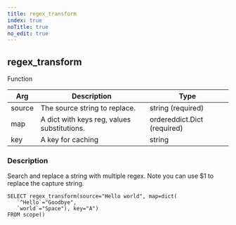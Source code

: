 ```yaml
---
title: regex_transform
index: true
noTitle: true
no_edit: true
---
```




<div class="vql_item"></div>


## regex_transform
<span class='vql_type label label-warning pull-right page-header'>Function</span>



<div class="vqlargs"></div>

Arg | Description | Type
----|-------------|-----
source|The source string to replace.|string (required)
map|A dict with keys reg, values substitutions.|ordereddict.Dict (required)
key|A key for caching|string

### Description

Search and replace a string with multiple regex. Note you can use $1
to replace the capture string.

```vql
SELECT regex_transform(source="Hello world", map=dict(
   `^Hello`="Goodbye",
   `world`="Space"), key="A")
FROM scope()
```


